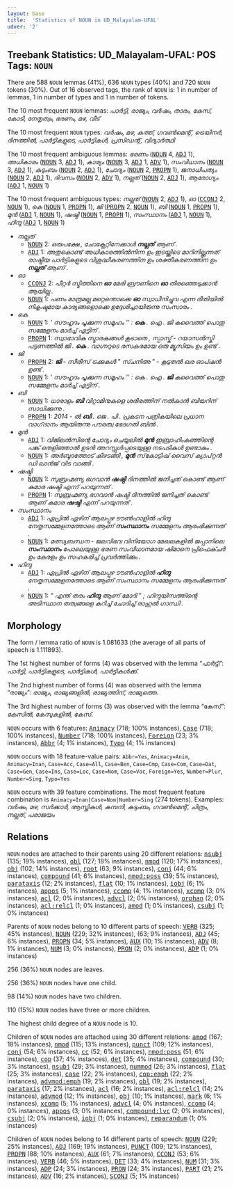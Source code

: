 ```yaml
---
layout: base
title:  'Statistics of NOUN in UD_Malayalam-UFAL'
udver: '2'
---
```


## Treebank Statistics: UD_Malayalam-UFAL: POS Tags: `NOUN`

There are 588 `NOUN` lemmas (41%), 636 `NOUN` types (40%) and 720 `NOUN` tokens (30%).
Out of 16 observed tags, the rank of `NOUN` is: 1 in number of lemmas, 1 in number of types and 1 in number of tokens.

The 10 most frequent `NOUN` lemmas: <em>പാർട്ടി, രാജ്യം, വർഷം, താരം, കേസ്, കോടി, നേതൃത്വം, ഭരണം, മഴ, വീട്</em>

The 10 most frequent `NOUN` types:  <em>വർഷം, മഴ, കത്ത്, ഗവൺമെന്റ്, ട്രെയിനർ, ദിനത്തിൽ, പാർട്ടികളുടെ, പാർട്ടികൾ, പ്രസിഡന്റ്, വിദ്യാർത്ഥി</em>

The 10 most frequent ambiguous lemmas: <em>ഭരണം</em> (<tt><a href="ml_ufal-pos-NOUN.html">NOUN</a></tt> 4, <tt><a href="ml_ufal-pos-ADJ.html">ADJ</a></tt> 1), <em>അധികാരം</em> (<tt><a href="ml_ufal-pos-NOUN.html">NOUN</a></tt> 3, <tt><a href="ml_ufal-pos-ADJ.html">ADJ</a></tt> 1), <em>കാര്യം</em> (<tt><a href="ml_ufal-pos-NOUN.html">NOUN</a></tt> 3, <tt><a href="ml_ufal-pos-ADJ.html">ADJ</a></tt> 1, <tt><a href="ml_ufal-pos-ADV.html">ADV</a></tt> 1), <em>സംവിധാനം</em> (<tt><a href="ml_ufal-pos-NOUN.html">NOUN</a></tt> 3, <tt><a href="ml_ufal-pos-ADJ.html">ADJ</a></tt> 1), <em>കുടുംബം</em> (<tt><a href="ml_ufal-pos-NOUN.html">NOUN</a></tt> 2, <tt><a href="ml_ufal-pos-ADJ.html">ADJ</a></tt> 1), <em>ചോദ്യം</em> (<tt><a href="ml_ufal-pos-NOUN.html">NOUN</a></tt> 2, <tt><a href="ml_ufal-pos-PROPN.html">PROPN</a></tt> 1), <em>ജനാധിപത്യം</em> (<tt><a href="ml_ufal-pos-NOUN.html">NOUN</a></tt> 2, <tt><a href="ml_ufal-pos-ADJ.html">ADJ</a></tt> 1), <em>ദിവസം</em> (<tt><a href="ml_ufal-pos-NOUN.html">NOUN</a></tt> 2, <tt><a href="ml_ufal-pos-ADV.html">ADV</a></tt> 1), <em>നല്ലത്</em> (<tt><a href="ml_ufal-pos-NOUN.html">NOUN</a></tt> 2, <tt><a href="ml_ufal-pos-ADJ.html">ADJ</a></tt> 1), <em>ആരോഗ്യം</em> (<tt><a href="ml_ufal-pos-ADJ.html">ADJ</a></tt> 1, <tt><a href="ml_ufal-pos-NOUN.html">NOUN</a></tt> 1)

The 10 most frequent ambiguous types:  <em>നല്ലത്</em> (<tt><a href="ml_ufal-pos-NOUN.html">NOUN</a></tt> 2, <tt><a href="ml_ufal-pos-ADJ.html">ADJ</a></tt> 1), <em>ഓ</em> (<tt><a href="ml_ufal-pos-CCONJ.html">CCONJ</a></tt> 2, <tt><a href="ml_ufal-pos-NOUN.html">NOUN</a></tt> 1), <em>കെ</em> (<tt><a href="ml_ufal-pos-NOUN.html">NOUN</a></tt> 1, <tt><a href="ml_ufal-pos-PROPN.html">PROPN</a></tt> 1), <em>ജി</em> (<tt><a href="ml_ufal-pos-PROPN.html">PROPN</a></tt> 2, <tt><a href="ml_ufal-pos-NOUN.html">NOUN</a></tt> 1), <em>ബി</em> (<tt><a href="ml_ufal-pos-NOUN.html">NOUN</a></tt> 1, <tt><a href="ml_ufal-pos-PROPN.html">PROPN</a></tt> 1), <em>മുൻ</em> (<tt><a href="ml_ufal-pos-ADJ.html">ADJ</a></tt> 1, <tt><a href="ml_ufal-pos-NOUN.html">NOUN</a></tt> 1), <em>ഷഷ്ഠി</em> (<tt><a href="ml_ufal-pos-NOUN.html">NOUN</a></tt> 1, <tt><a href="ml_ufal-pos-PROPN.html">PROPN</a></tt> 1), <em>സംസ്ഥാനം</em> (<tt><a href="ml_ufal-pos-ADJ.html">ADJ</a></tt> 1, <tt><a href="ml_ufal-pos-NOUN.html">NOUN</a></tt> 1), <em>ഹിന്ദു</em> (<tt><a href="ml_ufal-pos-ADJ.html">ADJ</a></tt> 1, <tt><a href="ml_ufal-pos-NOUN.html">NOUN</a></tt> 1)


* <em>നല്ലത്</em>
  * <tt><a href="ml_ufal-pos-NOUN.html">NOUN</a></tt> 2: <em>ഒരുപക്ഷേ , ചോക്ലേറ്റിനേക്കാൾ <b>നല്ലത്</b> ആണ് .</em>
  * <tt><a href="ml_ufal-pos-ADJ.html">ADJ</a></tt> 1: <em>അതുകൊണ്ട് അധികാരത്തിൽനിന്ന ഉം ഇടയ്ക്കിടെ മാറിനില്ക്കുന്നത് രാഷ്ട്രീയ പാർട്ടികളുടെ വിശുദ്ധീകരണത്തിന ഉം ശക്തീകരണത്തിന ഉം <b>നല്ലത്</b> ആണ് .</em>
* <em>ഓ</em>
  * <tt><a href="ml_ufal-pos-CCONJ.html">CCONJ</a></tt> 2: <em>പീറ്റർ സ്മിത്തിനെ <b>ഓ</b> മേരി ബ്രൗണിനെ <b>ഓ</b> തിരഞ്ഞെടുക്കാൻ ആയില്ല .</em>
  * <tt><a href="ml_ufal-pos-NOUN.html">NOUN</a></tt> 1: <em>പണം മാത്രമല്ല മറ്റെന്തൊക്കെ <b>ഓ</b> സ്വാധീനിച്ചുവ എന്ന രീതിയിൽ നികൃഷ്ടമായ കാര്യങ്ങളൊക്കെ ഉദ്ദേശിച്ചായിരുന്നു സംസാരം .</em>
* <em>കെ</em>
  * <tt><a href="ml_ufal-pos-NOUN.html">NOUN</a></tt> 1: <em>' സൗഹൃദം പൂക്കുന്ന സമൂഹം '' : <b>കെ</b> . ഐ . ജി കുവൈത്ത് പൊതു സമ്മേളനം മാർച്ച് എട്ടിന് .</em>
  * <tt><a href="ml_ufal-pos-PROPN.html">PROPN</a></tt> 1: <em>സ്വാഭാവിക സ്മാരകങ്ങൾ കൂടാതെ , സ്പാസ്ക് - റയാസൻസ്കി പട്ടണത്തിൽ ജി . <b>കെ</b> . വാഗ്നറുടെ രസകരമായ ഒരു മ്യൂസിയം ഉം ഉണ്ട് .</em>
* <em>ജി</em>
  * <tt><a href="ml_ufal-pos-PROPN.html">PROPN</a></tt> 2: <em><b>ജി</b> - സീരീസ് ട്രക്കുകൾ " സ്ചനിഅ " - കൂടുതൽ ഖര ഓപ്ഷൻ ഉണ്ട് .</em>
  * <tt><a href="ml_ufal-pos-NOUN.html">NOUN</a></tt> 1: <em>' സൗഹൃദം പൂക്കുന്ന സമൂഹം '' : കെ . ഐ . <b>ജി</b> കുവൈത്ത് പൊതു സമ്മേളനം മാർച്ച് എട്ടിന് .</em>
* <em>ബി</em>
  * <tt><a href="ml_ufal-pos-NOUN.html">NOUN</a></tt> 1: <em>ധാരാളം <b>ബി</b> വിറ്റാമിനുകളെ ശരീരത്തിന് നൽകാൻ ബിയറിന് സാധിക്കുന്നു .</em>
  * <tt><a href="ml_ufal-pos-PROPN.html">PROPN</a></tt> 1: <em>2014 - ൽ <b>ബി</b> . ജെ . പി . പ്രകടന പത്രികയിലെ പ്രധാന വാഗ്‌ദാനം ആയിരുന്നു പൗരത്വ ഭേദഗതി ബിൽ .</em>
* <em>മുൻ</em>
  * <tt><a href="ml_ufal-pos-ADJ.html">ADJ</a></tt> 1: <em>വിജിലൻസിന്റെ ചോദ്യം ചെയ്യലിൽ <b>മുൻ</b> ഇബ്രാഹിംകുഞ്ഞിന്റെ പങ്ക് തെളിഞ്ഞാൽ ഉടൻ അറസ്റ്റുൾപ്പടെയുള്ള നടപടികൾ ഉണ്ടാകും .</em>
  * <tt><a href="ml_ufal-pos-NOUN.html">NOUN</a></tt> 1: <em>അർബുദത്തോട് കീഴടങ്ങി , <b>മുൻ</b> സ്‌കോട്ടിഷ് വൈസ് ക്യാപ്റ്റൻ ഡി ലാൻജ് വിട വാങ്ങി .</em>
* <em>ഷഷ്ഠി</em>
  * <tt><a href="ml_ufal-pos-NOUN.html">NOUN</a></tt> 1: <em>സുബ്രഹ്മണ്യ ഭഗവാൻ <b>ഷഷ്ഠി</b> ദിനത്തിൽ ജനിച്ചത് കൊണ്ട് ആണ് കുമാര ഷഷ്ഠി എന്ന് പറയുന്നത് .</em>
  * <tt><a href="ml_ufal-pos-PROPN.html">PROPN</a></tt> 1: <em>സുബ്രഹ്മണ്യ ഭഗവാൻ ഷഷ്ഠി ദിനത്തിൽ ജനിച്ചത് കൊണ്ട് ആണ് കുമാര <b>ഷഷ്ഠി</b> എന്ന് പറയുന്നത് .</em>
* <em>സംസ്ഥാനം</em>
  * <tt><a href="ml_ufal-pos-ADJ.html">ADJ</a></tt> 1: <em>ഏപ്രിൽ ഏഴിന് ആലപ്പുഴ ടൗൺഹാളിൽ ഹിന്ദു നേതൃസമ്മേളനത്തോടെ ആണ് <b>സംസ്ഥാനം</b> സമ്മേളനം ആരംഭിക്കുന്നത് .</em>
  * <tt><a href="ml_ufal-pos-NOUN.html">NOUN</a></tt> 1: <em>മത്സ്യബന്ധന - ജലവിഭവ വിനിയോഗ മേഖലകളിൽ ജപ്പാനിലെ <b>സംസ്ഥാനം</b> പോലെയുള്ള ഭരണ സംവിധാനമായ ഷിമാനെ പ്രിഫെക്ചർ ഉം കേരളം ഉം സഹകരിച്ച് പ്രവർത്തിക്കും .</em>
* <em>ഹിന്ദു</em>
  * <tt><a href="ml_ufal-pos-ADJ.html">ADJ</a></tt> 1: <em>ഏപ്രിൽ ഏഴിന് ആലപ്പുഴ ടൗൺഹാളിൽ <b>ഹിന്ദു</b> നേതൃസമ്മേളനത്തോടെ ആണ് സംസ്ഥാനം സമ്മേളനം ആരംഭിക്കുന്നത് .</em>
  * <tt><a href="ml_ufal-pos-NOUN.html">NOUN</a></tt> 1: <em>“ എന്ത് തരം <b>ഹിന്ദു</b> ആണ് മോദി ” ; ഹിന്ദുയിസത്തിന്റെ അടിസ്ഥാന തത്വങ്ങളെ കുറിച്ച് ചോദിച്ച് രാഹുൽ ഗാന്ധി .</em>

## Morphology

The form / lemma ratio of `NOUN` is 1.081633 (the average of all parts of speech is 1.111893).

The 1st highest number of forms (4) was observed with the lemma “പാർട്ടി”: <em>പാർട്ടി, പാർട്ടികളുടെ, പാർട്ടികൾ, പാർട്ടികൾക്ക്</em>.

The 2nd highest number of forms (4) was observed with the lemma “രാജ്യം”: <em>രാജ്യം, രാജ്യങ്ങളിൽ, രാജ്യത്തിന്, രാജ്യത്തെ</em>.

The 3rd highest number of forms (3) was observed with the lemma “കേസ്”: <em>കേസില്‍, കേസുകളിൽ, കേസ്</em>.

`NOUN` occurs with 6 features: <tt><a href="ml_ufal-feat-Animacy.html">Animacy</a></tt> (718; 100% instances), <tt><a href="ml_ufal-feat-Case.html">Case</a></tt> (718; 100% instances), <tt><a href="ml_ufal-feat-Number.html">Number</a></tt> (718; 100% instances), <tt><a href="ml_ufal-feat-Foreign.html">Foreign</a></tt> (23; 3% instances), <tt><a href="ml_ufal-feat-Abbr.html">Abbr</a></tt> (4; 1% instances), <tt><a href="ml_ufal-feat-Typo.html">Typo</a></tt> (4; 1% instances)

`NOUN` occurs with 18 feature-value pairs: `Abbr=Yes`, `Animacy=Anim`, `Animacy=Inan`, `Case=Acc`, `Case=All`, `Case=Ben`, `Case=Cmp`, `Case=Com`, `Case=Dat`, `Case=Gen`, `Case=Ins`, `Case=Loc`, `Case=Nom`, `Case=Voc`, `Foreign=Yes`, `Number=Plur`, `Number=Sing`, `Typo=Yes`

`NOUN` occurs with 39 feature combinations.
The most frequent feature combination is `Animacy=Inan|Case=Nom|Number=Sing` (274 tokens).
Examples: <em>വർഷം, മഴ, സർക്കാർ, ആസ്തികൾ, കമ്പനി, കുടുംബം, ഗവൺമെന്റ്, ചിത്രം, നല്ലത്, പരാജയം</em>


## Relations

`NOUN` nodes are attached to their parents using 20 different relations: <tt><a href="ml_ufal-dep-nsubj.html">nsubj</a></tt> (135; 19% instances), <tt><a href="ml_ufal-dep-obl.html">obl</a></tt> (127; 18% instances), <tt><a href="ml_ufal-dep-nmod.html">nmod</a></tt> (120; 17% instances), <tt><a href="ml_ufal-dep-obj.html">obj</a></tt> (102; 14% instances), <tt><a href="ml_ufal-dep-root.html">root</a></tt> (63; 9% instances), <tt><a href="ml_ufal-dep-conj.html">conj</a></tt> (44; 6% instances), <tt><a href="ml_ufal-dep-compound.html">compound</a></tt> (41; 6% instances), <tt><a href="ml_ufal-dep-nmod-poss.html">nmod:poss</a></tt> (39; 5% instances), <tt><a href="ml_ufal-dep-parataxis.html">parataxis</a></tt> (12; 2% instances), <tt><a href="ml_ufal-dep-flat.html">flat</a></tt> (10; 1% instances), <tt><a href="ml_ufal-dep-iobj.html">iobj</a></tt> (6; 1% instances), <tt><a href="ml_ufal-dep-appos.html">appos</a></tt> (5; 1% instances), <tt><a href="ml_ufal-dep-ccomp.html">ccomp</a></tt> (4; 1% instances), <tt><a href="ml_ufal-dep-xcomp.html">xcomp</a></tt> (3; 0% instances), <tt><a href="ml_ufal-dep-acl.html">acl</a></tt> (2; 0% instances), <tt><a href="ml_ufal-dep-advcl.html">advcl</a></tt> (2; 0% instances), <tt><a href="ml_ufal-dep-orphan.html">orphan</a></tt> (2; 0% instances), <tt><a href="ml_ufal-dep-acl-relcl.html">acl:relcl</a></tt> (1; 0% instances), <tt><a href="ml_ufal-dep-amod.html">amod</a></tt> (1; 0% instances), <tt><a href="ml_ufal-dep-csubj.html">csubj</a></tt> (1; 0% instances)

Parents of `NOUN` nodes belong to 10 different parts of speech: <tt><a href="ml_ufal-pos-VERB.html">VERB</a></tt> (325; 45% instances), <tt><a href="ml_ufal-pos-NOUN.html">NOUN</a></tt> (229; 32% instances),  (63; 9% instances), <tt><a href="ml_ufal-pos-ADJ.html">ADJ</a></tt> (45; 6% instances), <tt><a href="ml_ufal-pos-PROPN.html">PROPN</a></tt> (34; 5% instances), <tt><a href="ml_ufal-pos-AUX.html">AUX</a></tt> (10; 1% instances), <tt><a href="ml_ufal-pos-ADV.html">ADV</a></tt> (8; 1% instances), <tt><a href="ml_ufal-pos-NUM.html">NUM</a></tt> (3; 0% instances), <tt><a href="ml_ufal-pos-PRON.html">PRON</a></tt> (2; 0% instances), <tt><a href="ml_ufal-pos-ADP.html">ADP</a></tt> (1; 0% instances)

256 (36%) `NOUN` nodes are leaves.

256 (36%) `NOUN` nodes have one child.

98 (14%) `NOUN` nodes have two children.

110 (15%) `NOUN` nodes have three or more children.

The highest child degree of a `NOUN` node is 10.

Children of `NOUN` nodes are attached using 30 different relations: <tt><a href="ml_ufal-dep-amod.html">amod</a></tt> (167; 18% instances), <tt><a href="ml_ufal-dep-nmod.html">nmod</a></tt> (115; 13% instances), <tt><a href="ml_ufal-dep-punct.html">punct</a></tt> (109; 12% instances), <tt><a href="ml_ufal-dep-conj.html">conj</a></tt> (54; 6% instances), <tt><a href="ml_ufal-dep-cc.html">cc</a></tt> (52; 6% instances), <tt><a href="ml_ufal-dep-nmod-poss.html">nmod:poss</a></tt> (51; 6% instances), <tt><a href="ml_ufal-dep-cop.html">cop</a></tt> (37; 4% instances), <tt><a href="ml_ufal-dep-det.html">det</a></tt> (35; 4% instances), <tt><a href="ml_ufal-dep-compound.html">compound</a></tt> (30; 3% instances), <tt><a href="ml_ufal-dep-nsubj.html">nsubj</a></tt> (29; 3% instances), <tt><a href="ml_ufal-dep-nummod.html">nummod</a></tt> (26; 3% instances), <tt><a href="ml_ufal-dep-flat.html">flat</a></tt> (25; 3% instances), <tt><a href="ml_ufal-dep-case.html">case</a></tt> (22; 2% instances), <tt><a href="ml_ufal-dep-cop-emph.html">cop:emph</a></tt> (22; 2% instances), <tt><a href="ml_ufal-dep-advmod-emph.html">advmod:emph</a></tt> (19; 2% instances), <tt><a href="ml_ufal-dep-obl.html">obl</a></tt> (19; 2% instances), <tt><a href="ml_ufal-dep-parataxis.html">parataxis</a></tt> (17; 2% instances), <tt><a href="ml_ufal-dep-acl.html">acl</a></tt> (16; 2% instances), <tt><a href="ml_ufal-dep-acl-relcl.html">acl:relcl</a></tt> (14; 2% instances), <tt><a href="ml_ufal-dep-advmod.html">advmod</a></tt> (12; 1% instances), <tt><a href="ml_ufal-dep-obj.html">obj</a></tt> (10; 1% instances), <tt><a href="ml_ufal-dep-mark.html">mark</a></tt> (6; 1% instances), <tt><a href="ml_ufal-dep-xcomp.html">xcomp</a></tt> (5; 1% instances), <tt><a href="ml_ufal-dep-advcl.html">advcl</a></tt> (4; 0% instances), <tt><a href="ml_ufal-dep-ccomp.html">ccomp</a></tt> (4; 0% instances), <tt><a href="ml_ufal-dep-appos.html">appos</a></tt> (3; 0% instances), <tt><a href="ml_ufal-dep-compound-lvc.html">compound:lvc</a></tt> (2; 0% instances), <tt><a href="ml_ufal-dep-csubj.html">csubj</a></tt> (2; 0% instances), <tt><a href="ml_ufal-dep-iobj.html">iobj</a></tt> (1; 0% instances), <tt><a href="ml_ufal-dep-reparandum.html">reparandum</a></tt> (1; 0% instances)

Children of `NOUN` nodes belong to 14 different parts of speech: <tt><a href="ml_ufal-pos-NOUN.html">NOUN</a></tt> (229; 25% instances), <tt><a href="ml_ufal-pos-ADJ.html">ADJ</a></tt> (169; 19% instances), <tt><a href="ml_ufal-pos-PUNCT.html">PUNCT</a></tt> (109; 12% instances), <tt><a href="ml_ufal-pos-PROPN.html">PROPN</a></tt> (88; 10% instances), <tt><a href="ml_ufal-pos-AUX.html">AUX</a></tt> (61; 7% instances), <tt><a href="ml_ufal-pos-CCONJ.html">CCONJ</a></tt> (53; 6% instances), <tt><a href="ml_ufal-pos-VERB.html">VERB</a></tt> (46; 5% instances), <tt><a href="ml_ufal-pos-DET.html">DET</a></tt> (33; 4% instances), <tt><a href="ml_ufal-pos-NUM.html">NUM</a></tt> (31; 3% instances), <tt><a href="ml_ufal-pos-ADP.html">ADP</a></tt> (24; 3% instances), <tt><a href="ml_ufal-pos-PRON.html">PRON</a></tt> (24; 3% instances), <tt><a href="ml_ufal-pos-PART.html">PART</a></tt> (21; 2% instances), <tt><a href="ml_ufal-pos-ADV.html">ADV</a></tt> (16; 2% instances), <tt><a href="ml_ufal-pos-SCONJ.html">SCONJ</a></tt> (5; 1% instances)

